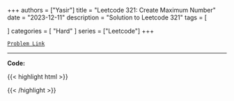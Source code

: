 
+++
authors = ["Yasir"]
title = "Leetcode 321: Create Maximum Number"
date = "2023-12-11"
description = "Solution to Leetcode 321"
tags = [
    
]
categories = [
    "Hard"
]
series = ["Leetcode"]
+++



[`Problem Link`](https://leetcode.com/problems/create-maximum-number/description/)

---

**Code:**

{{< highlight html >}}

{{< /highlight >}}

